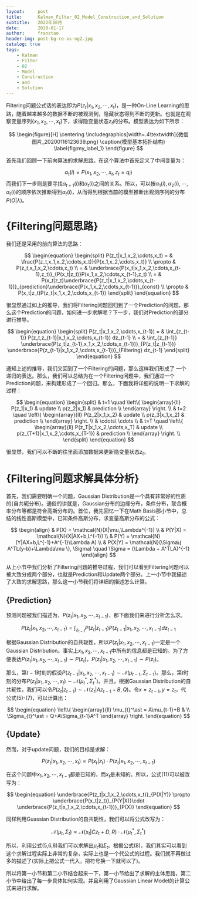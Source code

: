 ```yaml
---
layout:     post
title:      Kalman_Filter_02_Model_Construction_and_Solution
subtitle:   2022年10月
date:       2020-01-17
author:     franztao
header-img: post-bg-re-vs-ng2.jpg
catalog: true
tags:
    - Kalman
    - Filter
    - 02
    - Model
    - Construction
    - and
    - Solution
---
```


    

Filtering问题公式话的表达即为$P(z_t|x_1,x_2,\cdots,x_t)$，是一种On-Line Learning的思路，随着越来越多的数据不断的被观测到，隐藏状态得到不断的更新。也就是在观察变量序列$\{x_1,x_2,\cdots,x_t\}$下，求得隐变量状态$z_t$的分布。模型表达为如下所示：

$$
\begin{figure}[H]
    \centering
    \includegraphics[width=.4\textwidth]{微信图片_20200116123639.png}
    \caption{模型基本拓扑结构}
    \label{fig:my_label_1}
\end{figure}
$$

首先我们回顾一下前向算法的求解思路。在这个算法中首先定义了中间变量为：

$$
\begin{equation}
    \alpha_t(i) = P(x_1,x_2,\cdots,x_t,z_t=q_i)
\end{equation}
$$
而我们下一步则是要寻找$\alpha_{t+1}(i)$和$\alpha_t(i)$之间的关系。所以，可以按$\alpha_{1}(i),\alpha_{2}(i),\cdots,\alpha_{t}(i)$的顺序依次推断得到$\alpha_{t}(i)$，从而得到根据当前的模型推断出观测序列的分布$P(O|\lambda)$。

#  {Filtering问题思路}
我们还是采用的前向算法的思路：

$$
\begin{equation}
    \begin{split}
        P(z_t|x_1,x_2,\cdots,x_t) 
        = & \frac{P(z_t,x_1,x_2,\cdots,x_t)}{P(x_1,x_2,\cdots,x_t)}  \\
        \propto & P(z_t,x_1,x_2,\cdots,x_t) \\
        = & \underbrace{P(x_t|x_1,x_2,\cdots,x_{t-1},z_t)}_{P(x_t|z_t)}P(x_1,x_2,\cdots,x_{t-1},z_t) \\
        = & P(x_t|z_t)\underbrace{P(z_t|x_1,x_2,\cdots,x_{t-1})}_{prediction}\underbrace{P(x_1,x_2,\cdots,x_{t-1})}_{const} \\
        \propto & P(x_t|z_t)P(z_t|x_1,x_2,\cdots,x_{t-1})
    \end{split}
\end{equation}
$$

很显然通过如上的推导，我们将Filtering问题回归到了一个Prediction的问题。那么这个Prediction的问题，如何进一步求解呢？下一步，我们对Prediction的部分进行推导。

$$
\begin{equation}
    \begin{split}
        P(z_t|x_1,x_2,\cdots,x_{t-1}) 
        = & \int_{z_{t-1}} P(z_t,z_{t-1}|x_1,x_2,\cdots,x_{t-1}) dz_{t-1} \\
        = &  \int_{z_{t-1}} \underbrace{P(z_t|z_{t-1},x_1,x_2,\cdots,x_{t-1})}_{P(z_t|z_{t-1})} \underbrace{P(z_{t-1}|x_1,x_2,\cdots,x_{t-1})}_{Filtering} dz_{t-1} 
    \end{split}
\end{equation}
$$

通知上述的推导，我们又回到了一个Filtering的问题，那么这样我们形成了 一个递归的表达。那么，我们可以总结为在一个Filtering问题中，我们通过一个Prediction问题，来构建形成了一个回归。那么，下面我将详细的说明一下求解的过程：

$$
\begin{equation}
    \begin{split}
        & t=1 \quad 
        \left\{
            \begin{array}{ll}
            P(z_1|x_1) & update \\
            p(z_2|x_1) & prediction \\
            \end{array}
        \right. \\
        & t=2 \quad 
        \left\{
            \begin{array}{ll}
            P(z_2|x_1,x_2) & update \\
            p(z_3|x_1,x_2) & prediction \\
            \end{array}
        \right. \\
        & \cdots\ \cdots \\
        & t=T \quad 
        \left\{
            \begin{array}{ll}
            P(z_T|x_1,x_2,\cdots,x_T) & update \\
            p(z_{T+1}|x_1,x_2,\cdots,x_{T-1}) & prediction \\
            \end{array}
        \right. \\
    \end{split}
\end{equation}
$$

很显然，我们可以不断的往里面添加数据来更新隐变量状态$z_{t}$。

#  {Filtering问题求解具体分析}
首先，我们需要明确一个问题，Gaussian Distribution是一个具有非常好的性质的{自共轭分布}。通俗的讲就是，Gaussian分布的边缘分布，条件分布，联合概率分布等都是符合高斯分布的。首位，我先回忆一下在Math Basis那小节中，总结的线性高斯模型中，已知条件高斯分布，求变量高斯分布的公式：

$$
\begin{align}
    & P(X) = \mathcal{N}(X|\mu,\Lambda^{-1}) \\
    & P(Y|X) = \mathcal{N}(X|AX+b,L^{-1}) \\
    & P(Y) = \mathcal{N}(Y|AX+b,L^{-1}+A^{-1}\Lambda A) \\
    & P(X|Y) = \mathcal{N}(\Sigma\{ A^TL(y-b)+\Lambda\mu \}, \Sigma) \quad \Sigma = (\Lambda + A^TLA)^{-1}
\end{align}
$$

从上小节中我们分析了Filtering问题的推导过程，我们可以看到Filtering问题可以被大致分成两个部分，也就是Prediction和Update两个部分。上一小节中我描述了大致的求解思路，那么这一小节我们将详细的描述怎么计算。

##    {Prediction}
预测问题被我们描述为，$P(z_t|x_1,x_2,\cdots,x_{t-1})$，那下面我们来进行分析怎么求。

$$
\begin{equation}
    P(z_t|x_1,x_2,\cdots,x_{t-1}) = \int_{z_{t-1}} P(z_t|z_{t-1}) P(z_{t-1}|x_1,x_2,\cdots,x_{t-1}) dz_{t-1}
\end{equation}
$$

根据Gaussian Distribution的自共轭性，所以$P(z_t|x_1,x_2,\cdots,x_{t-1})$一定是一个Gaussian Distribution。事实上$x_1,x_2,\cdots,x_{t-1}$中所有的信息都是已知的。为了方便表达$P(z_t|x_1,x_2,\cdots,x_{t-1}) \sim P(z_t)$，$P(z_t|x_1,x_2,\cdots,x_{t-1}) \sim P(z_t)$。

那么，第$t-1$时刻的假设$P(z_{t-1}|x_1,x_2,\cdots,x_{t-1}) \sim \mathcal{N}(\mu_{t-1},\Sigma_{t-1})$。那么，第$t$时刻的分布$P(z_{t}|x_1,x_2,\cdots,x_{t}) \sim \mathcal{N}(\mu_{t}^\ast,\Sigma_{t}^\ast)$。并且，根据Gaussian Distribution的自共轭性，我们可以令$P(z_t|z_{t-1})\sim \mathcal{N}(z_t|Az_{t-1}+B,Q)$。令$x=z_{t-1},y=z_{t}$，代公式(5)-(7)，可以计算出：

$$
\begin{equation}
    \left\{
    \begin{array}{ll}
        \mu_{t}^\ast = A\mu_{t-1}+B & \\
        \Sigma_{t}^\ast = Q+A\Sigma_{t-1}A^T
    \end{array}
    \right.
\end{equation}
$$

##    {Update}
然而，对于update问题，我们的目标是求解：

$$
\begin{equation}
    P(z_t|x_1,x_2,\cdots,x_t) \propto P(x_t|z_t)\cdot P(z_t|x_1,x_2,\cdots,x_{t-1})
\end{equation}
$$

在这个问题中$x_1,x_2,\cdots,x_{t-1}$都是已知的，而$x_t$是未知的。所以，公式(11)可以被改写为：

$$
\begin{equation}
    \underbrace{P(z_t|x_1,x_2,\cdots,x_t)}_{P(X|Y)} \propto \underbrace{P(x_t|z_t)}_{P(Y|X)}\cdot \underbrace{P(z_t|x_1,x_2,\cdots,x_{t-1})}_{P(X)}
\end{equation}
$$

同样利用Guassian Distribution的自共轭性，我们可以将公式改写为：

$$
\begin{equation}
    \mathcal{N}(\mu_t,\Sigma_t) \propto \mathcal{N}(x_t|Cz_t+D,R)\cdot \mathcal{N}(\mu_t^\ast,\Sigma_t^\ast)
\end{equation}
$$

所以，利用公式(5,6,8)我们可以求解出$\mu_t$和$\Sigma_t$。根据公式(8)，我们其实可以看到这个求解过程实际上非常的复杂，实际上也是一个代公式的过程。我们就不再做过多的描述了(实际上把公式一代入，把符号换一下就可以了)。

所以将第一小节和第二小节结合起来一下，第一小节给出了求解的主体思路，第二小节中给出了每一步具体如何实现。并且利用了Gaussian Linear Model的计算公式来进行求解。


